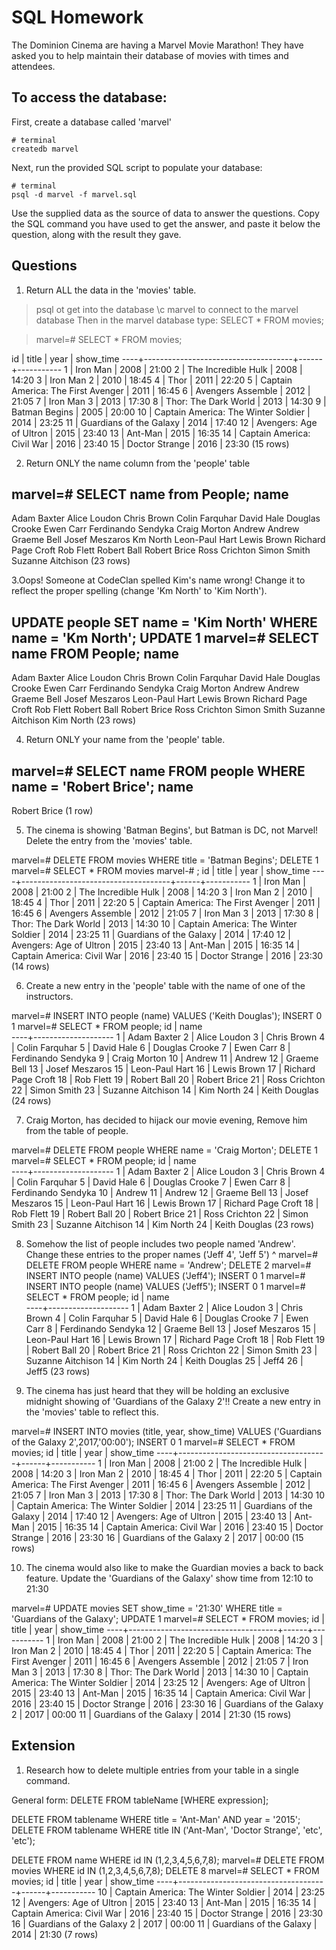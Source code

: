 # SQL Homework

The Dominion Cinema are having a Marvel Movie Marathon! They have asked you to help maintain their database of movies with times and attendees.

## To access the database:

First, create a database called 'marvel'
```
# terminal
createdb marvel
```

Next, run the provided SQL script to populate your database:
```
# terminal
psql -d marvel -f marvel.sql
```

Use the supplied data as the source of data to answer the questions.  Copy the SQL command you have used to get the answer, and paste it below the question, along with the result they gave.

## Questions

1. Return ALL the data in the 'movies' table.
> psql ot get into the database
> \c marvel to connect to the marvel database
Then in the marvel database type: SELECT * FROM movies;

>marvel=# SELECT * FROM movies;

 id |                title                | year | show_time 
----+-------------------------------------+------+-----------
  1 | Iron Man                            | 2008 | 21:00
  2 | The Incredible Hulk                 | 2008 | 14:20
  3 | Iron Man 2                          | 2010 | 18:45
  4 | Thor                                | 2011 | 22:20
  5 | Captain America: The First Avenger  | 2011 | 16:45
  6 | Avengers Assemble                   | 2012 | 21:05
  7 | Iron Man 3                          | 2013 | 17:30
  8 | Thor: The Dark World                | 2013 | 14:30
  9 | Batman Begins                       | 2005 | 20:00
 10 | Captain America: The Winter Soldier | 2014 | 23:25
 11 | Guardians of the Galaxy             | 2014 | 17:40
 12 | Avengers: Age of Ultron             | 2015 | 23:40
 13 | Ant-Man                             | 2015 | 16:35
 14 | Captain America: Civil War          | 2016 | 23:40
 15 | Doctor Strange                      | 2016 | 23:30
(15 rows)


2. Return ONLY the name column from the 'people' table

marvel=# SELECT name from People;
        name        
--------------------
 Adam  Baxter
 Alice Loudon
 Chris Brown
 Colin Farquhar
 David  Hale
 Douglas Crooke
 Ewen Carr
 Ferdinando Sendyka
 Craig Morton
 Andrew
 Andrew
 Graeme Bell
 Josef Meszaros
 Km North
 Leon-Paul Hart
 Lewis Brown
 Richard Page Croft
 Rob Flett
 Robert Ball
 Robert Brice
 Ross Crichton
 Simon Smith
 Suzanne Aitchison
(23 rows)

3.Oops! Someone at CodeClan spelled Kim's name wrong! Change it to reflect the proper spelling (change 'Km North' to 'Kim North').

UPDATE people SET name = 'Kim North' WHERE name = 'Km North';
UPDATE 1
marvel=# SELECT name FROM People;
        name        
--------------------
 Adam  Baxter
 Alice Loudon
 Chris Brown
 Colin Farquhar
 David  Hale
 Douglas Crooke
 Ewen Carr
 Ferdinando Sendyka
 Craig Morton
 Andrew
 Andrew
 Graeme Bell
 Josef Meszaros
 Leon-Paul Hart
 Lewis Brown
 Richard Page Croft
 Rob Flett
 Robert Ball
 Robert Brice
 Ross Crichton
 Simon Smith
 Suzanne Aitchison
 Kim North
(23 rows)

4. Return ONLY your name from the 'people' table.

marvel=# SELECT name FROM people WHERE name = 'Robert Brice';
     name     
--------------
 Robert Brice
(1 row)


5. The cinema is showing 'Batman Begins', but Batman is DC, not Marvel! Delete the entry from the 'movies' table.

marvel=# DELETE FROM movies WHERE title = 'Batman Begins';
DELETE 1
marvel=# SELECT * FROM movies
marvel-# ;
 id |                title                | year | show_time 
----+-------------------------------------+------+-----------
  1 | Iron Man                            | 2008 | 21:00
  2 | The Incredible Hulk                 | 2008 | 14:20
  3 | Iron Man 2                          | 2010 | 18:45
  4 | Thor                                | 2011 | 22:20
  5 | Captain America: The First Avenger  | 2011 | 16:45
  6 | Avengers Assemble                   | 2012 | 21:05
  7 | Iron Man 3                          | 2013 | 17:30
  8 | Thor: The Dark World                | 2013 | 14:30
 10 | Captain America: The Winter Soldier | 2014 | 23:25
 11 | Guardians of the Galaxy             | 2014 | 17:40
 12 | Avengers: Age of Ultron             | 2015 | 23:40
 13 | Ant-Man                             | 2015 | 16:35
 14 | Captain America: Civil War          | 2016 | 23:40
 15 | Doctor Strange                      | 2016 | 23:30
(14 rows)


6. Create a new entry in the 'people' table with the name of one of the instructors.

marvel=# INSERT INTO people (name) VALUES ('Keith Douglas');
INSERT 0 1
marvel=# SELECT * FROM people;
 id |        name        
----+--------------------
  1 | Adam  Baxter
  2 | Alice Loudon
  3 | Chris Brown
  4 | Colin Farquhar
  5 | David  Hale
  6 | Douglas Crooke
  7 | Ewen Carr
  8 | Ferdinando Sendyka
  9 | Craig Morton
 10 | Andrew
 11 | Andrew
 12 | Graeme Bell
 13 | Josef Meszaros
 15 | Leon-Paul Hart
 16 | Lewis Brown
 17 | Richard Page Croft
 18 | Rob Flett
 19 | Robert Ball
 20 | Robert Brice
 21 | Ross Crichton
 22 | Simon Smith
 23 | Suzanne Aitchison
 14 | Kim North
 24 | Keith Douglas
(24 rows)

7. Craig Morton, has decided to hijack our movie evening, Remove him from the table of people.

marvel=# DELETE FROM people WHERE name = 'Craig Morton';
DELETE 1
marvel=# SELECT * FROM people;
 id |        name        
----+--------------------
  1 | Adam  Baxter
  2 | Alice Loudon
  3 | Chris Brown
  4 | Colin Farquhar
  5 | David  Hale
  6 | Douglas Crooke
  7 | Ewen Carr
  8 | Ferdinando Sendyka
 10 | Andrew
 11 | Andrew
 12 | Graeme Bell
 13 | Josef Meszaros
 15 | Leon-Paul Hart
 16 | Lewis Brown
 17 | Richard Page Croft
 18 | Rob Flett
 19 | Robert Ball
 20 | Robert Brice
 21 | Ross Crichton
 22 | Simon Smith
 23 | Suzanne Aitchison
 14 | Kim North
 24 | Keith Douglas
(23 rows)



8. Somehow the list of people includes two people named 'Andrew'. Change these entries to the proper names ('Jeff 4', 'Jeff 5')
                                ^
marvel=# DELETE FROM people WHERE name = 'Andrew';
DELETE 2
marvel=# INSERT INTO people (name) VALUES ('Jeff4');
INSERT 0 1
marvel=# INSERT INTO people (name) VALUES ('Jeff5');
INSERT 0 1
marvel=# SELECT * FROM people;
 id |        name        
----+--------------------
  1 | Adam  Baxter
  2 | Alice Loudon
  3 | Chris Brown
  4 | Colin Farquhar
  5 | David  Hale
  6 | Douglas Crooke
  7 | Ewen Carr
  8 | Ferdinando Sendyka
 12 | Graeme Bell
 13 | Josef Meszaros
 15 | Leon-Paul Hart
 16 | Lewis Brown
 17 | Richard Page Croft
 18 | Rob Flett
 19 | Robert Ball
 20 | Robert Brice
 21 | Ross Crichton
 22 | Simon Smith
 23 | Suzanne Aitchison
 14 | Kim North
 24 | Keith Douglas
 25 | Jeff4
 26 | Jeff5
(23 rows)




9. The cinema has just heard that they will be holding an exclusive midnight showing of 'Guardians of the Galaxy 2'!! Create a new entry in the 'movies' table to reflect this.


marvel=# INSERT INTO movies (title, year, show_time) VALUES ('Guardians of the Galaxy 2',2017,'00:00');
INSERT 0 1
marvel=# SELECT * FROM movies;
 id |                title                | year | show_time 
----+-------------------------------------+------+-----------
  1 | Iron Man                            | 2008 | 21:00
  2 | The Incredible Hulk                 | 2008 | 14:20
  3 | Iron Man 2                          | 2010 | 18:45
  4 | Thor                                | 2011 | 22:20
  5 | Captain America: The First Avenger  | 2011 | 16:45
  6 | Avengers Assemble                   | 2012 | 21:05
  7 | Iron Man 3                          | 2013 | 17:30
  8 | Thor: The Dark World                | 2013 | 14:30
 10 | Captain America: The Winter Soldier | 2014 | 23:25
 11 | Guardians of the Galaxy             | 2014 | 17:40
 12 | Avengers: Age of Ultron             | 2015 | 23:40
 13 | Ant-Man                             | 2015 | 16:35
 14 | Captain America: Civil War          | 2016 | 23:40
 15 | Doctor Strange                      | 2016 | 23:30
 16 | Guardians of the Galaxy 2           | 2017 | 00:00
(15 rows)



10. The cinema would also like to make the Guardian movies a back to back feature. Update the 'Guardians of the Galaxy' show time from 12:10 to 21:30

marvel=# UPDATE movies SET show_time = '21:30' WHERE title = 'Guardians of the Galaxy';
UPDATE 1
marvel=# SELECT * FROM movies;
 id |                title                | year | show_time 
----+-------------------------------------+------+-----------
  1 | Iron Man                            | 2008 | 21:00
  2 | The Incredible Hulk                 | 2008 | 14:20
  3 | Iron Man 2                          | 2010 | 18:45
  4 | Thor                                | 2011 | 22:20
  5 | Captain America: The First Avenger  | 2011 | 16:45
  6 | Avengers Assemble                   | 2012 | 21:05
  7 | Iron Man 3                          | 2013 | 17:30
  8 | Thor: The Dark World                | 2013 | 14:30
 10 | Captain America: The Winter Soldier | 2014 | 23:25
 12 | Avengers: Age of Ultron             | 2015 | 23:40
 13 | Ant-Man                             | 2015 | 16:35
 14 | Captain America: Civil War          | 2016 | 23:40
 15 | Doctor Strange                      | 2016 | 23:30
 16 | Guardians of the Galaxy 2           | 2017 | 00:00
 11 | Guardians of the Galaxy             | 2014 | 21:30
(15 rows)


## Extension

1. Research how to delete multiple entries from your table in a single command.

General form: DELETE FROM tableName [WHERE expression]; 

DELETE FROM tablename WHERE title = 'Ant-Man' AND year = '2015';
DELETE FROM tablename WHERE title IN ('Ant-Man', 'Doctor Strange', 'etc', 'etc');

DELETE FROM name WHERE id IN (1,2,3,4,5,6,7,8);
marvel=# DELETE FROM movies WHERE id IN (1,2,3,4,5,6,7,8);
DELETE 8
marvel=# SELECT * FROM movies;
 id |                title                | year | show_time 
----+-------------------------------------+------+-----------
 10 | Captain America: The Winter Soldier | 2014 | 23:25
 12 | Avengers: Age of Ultron             | 2015 | 23:40
 13 | Ant-Man                             | 2015 | 16:35
 14 | Captain America: Civil War          | 2016 | 23:40
 15 | Doctor Strange                      | 2016 | 23:30
 16 | Guardians of the Galaxy 2           | 2017 | 00:00
 11 | Guardians of the Galaxy             | 2014 | 21:30
(7 rows)








